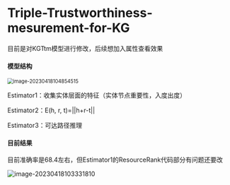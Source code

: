 # Triple-Trustworthiness-mesurement-for-KG

目前是对KGTtm模型进行修改，后续想加入属性查看效果

#### 模型结构

<img src="C:\Users\kyle\AppData\Roaming\Typora\typora-user-images\image-20230418104854515.png" alt="image-20230418104854515" style="zoom:80%;" />

Estimator1：收集实体层面的特征（实体节点重要性，入度出度）

Estimator2：E(h, r, t)=||h+r-t||

Estimator3：可达路径推理

#### 目前结果

目前准确率是68.4左右，但Estimator1的ResourceRank代码部分有问题还要改

![image-20230418103331810](C:\Users\kyle\AppData\Roaming\Typora\typora-user-images\image-20230418103331810.png)